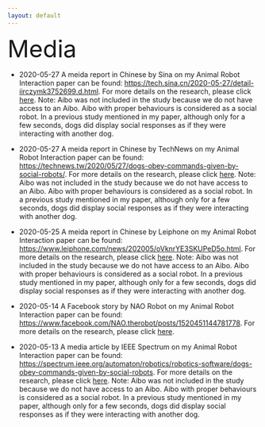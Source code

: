 ```yaml
---
layout: default
---
```


<p><font size="10">Media</font></p>

* 2020-05-27 A meida report in Chinese by Sina on my Animal Robot Interaction paper can be found: <https://tech.sina.cn/2020-05-27/detail-iirczymk3752699.d.html>. For more details on the research, please click [here](/Research/Robotics/Animal_Robot_Interactions/main.html). Note: Aibo was not included in the study because we do not have access to an Aibo. Aibo with proper behaviours is considered as a social robot. In a previous study mentioned in my paper, although only for a few seconds, dogs did display social responses as if they were interacting with another dog.

* 2020-05-27 A meida report in Chinese by TechNews on my Animal Robot Interaction paper can be found: <https://technews.tw/2020/05/27/dogs-obey-commands-given-by-social-robots/>. For more details on the research, please click [here](/Research/Robotics/Animal_Robot_Interactions/main.html). Note: Aibo was not included in the study because we do not have access to an Aibo. Aibo with proper behaviours is considered as a social robot. In a previous study mentioned in my paper, although only for a few seconds, dogs did display social responses as if they were interacting with another dog.

* 2020-05-25 A meida report in Chinese by Leiphone on my Animal Robot Interaction paper can be found: <https://www.leiphone.com/news/202005/oVknrYE3SKUPeD5o.html>. For more details on the research, please click [here](/Research/Robotics/Animal_Robot_Interactions/main.html). Note: Aibo was not included in the study because we do not have access to an Aibo. Aibo with proper behaviours is considered as a social robot. In a previous study mentioned in my paper, although only for a few seconds, dogs did display social responses as if they were interacting with another dog.

* 2020-05-14 A Facebook story by NAO Robot on my Animal Robot Interaction paper can be found: <https://www.facebook.com/NAO.therobot/posts/1520451144781778>. For more details on the research, please click [here](/Research/Robotics/Animal_Robot_Interactions/main.html).

* 2020-05-13 A media article by IEEE Spectrum on my Animal Robot Interaction paper can be found: <https://spectrum.ieee.org/automaton/robotics/robotics-software/dogs-obey-commands-given-by-social-robots>. For more details on the research, please click [here](/Research/Robotics/Animal_Robot_Interactions/main.html). Note: Aibo was not included in the study because we do not have access to an Aibo. Aibo with proper behaviours is considered as a social robot. In a previous study mentioned in my paper, although only for a few seconds, dogs did display social responses as if they were interacting with another dog.

